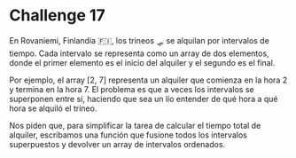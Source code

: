 # Challenge 17

En Rovaniemi, Finlandia 🇫🇮, los trineos 🛷 se alquilan por intervalos de tiempo. 
Cada intervalo se representa como un array de dos elementos, donde el primer elemento es el inicio del alquiler y el segundo es el final.

Por ejemplo, el array [2, 7] representa un alquiler que comienza en la hora 2 y termina en la hora 7. 
El problema es que a veces los intervalos se superponen entre sí, haciendo que sea un lío entender de qué hora a qué hora se alquiló el trineo.

Nos piden que, para simplificar la tarea de calcular el tiempo total de alquiler, 
escribamos una función que fusione todos los intervalos superpuestos y devolver un array de intervalos ordenados.